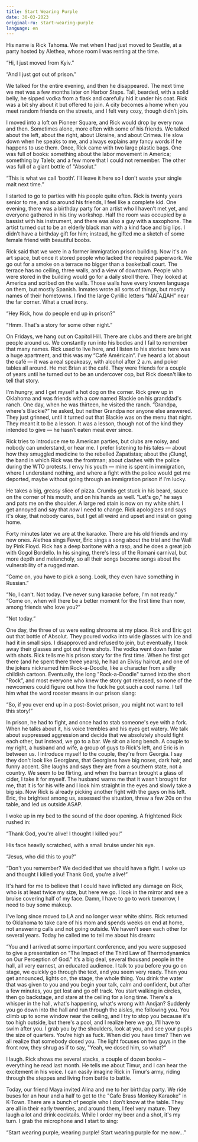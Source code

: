```yaml
---
title: Start Wearing Purple
date: 30-03-2023
original-ru: start-wearing-purple
language: en
---
```

His name is Rick Tahoma. We met when I had just moved to Seattle, at a party hosted by Alethea, whose room I was renting at the time.

“Hi, I just moved from Kyiv.”

“And I just got out of prison.”

We talked for the entire evening, and then he disappeared. The next time we met was a few months later on Harbor Steps. Tall, bearded, with a solid belly, he sipped vodka from a flask and carefully hid it under his coat. Rick was a bit shy about it but offered to join. A city becomes a home when you meet random friends on the streets, and I felt very cozy, though didn’t join.

I moved into a loft on Pioneer Square, and Rick would drop by every now and then. Sometimes alone, more often with some of his friends. We talked about the left, about the right, about Ukraine, and about Crimea. He slow down when he speaks to me, and always explains any fancy words if he happens to use them. Once, Rick came with two large plastic bags. One was full of books: something about the labor movement in America; something by Taleb; and a few more that I could not remember. The other was full of a giant bottle of "Absolut."

“This is what we call ‘booth’. I’ll leave it here so I don't waste your single malt next time.”

I started to go to parties with his people quite often. Rick is twenty years senior to me, and so around his friends, I feel like a complete kid. One evening, there was a birthday party for an artist who I haven’t met yet, and everyone gathered in his tiny workshop. Half the room was occupied by a bassist with his instrument, and there was also a guy with a saxophone. The artist turned out to be an elderly black man with a kind face and big lips. I didn’t have a birthday gift for him; instead, he gifted me a sketch of some female friend with beautiful boobs.

Rick said that we were in a former immigration prison building. Now it's an art space, but once it stored people who lacked the required paperwork. We go out for a smoke on a terrace no bigger than a basketball court. The terrace has no ceiling, three walls, and a view of downtown. People who were stored in the building would go for a daily stroll there. They looked at America and scribed on the walls. Those walls have every known language on them, but mostly Spanish. Inmates wrote all sorts of things, but mostly names of their hometowns. I find the large Cyrillic letters “МАГАДАН” near the far corner. What a cruel irony.

“Hey Rick, how do people end up in prison?”

“Hmm. That's a story for some other night.”

On Fridays, we hang out on Capitol Hill. There are clubs and there are bright people around us. We constantly run into his bodies and I fail to remember that many names. Rick used to live here, and I listen to his stories: here was a huge apartment, and this was my “Cafè Américain”. I've heard a lot about the café — it was a real speakeasy, with alcohol after 2 a.m. and poker tables all around. He met Brian at the café. They were friends for a couple of years until he turned out to be an undercover cop, but Rick doesn't like to tell that story.

I'm hungry, and I get myself a hot dog on the corner. Rick grew up in Oklahoma and was friends with a cow named Blackie on his granddad's ranch. One day, when he was thirteen, he visited the ranch. ”Grandpa, where's Blackie?” he asked, but neither Grandpa nor anyone else answered. They just grinned, until it turned out that Blackie was on the menu that night. They meant it to be a lesson. It was a lesson, though not of the kind they intended to give — he hasn’t eaten meat ever since.

Rick tries to introduce me to American parties, but clubs are noisy, and nobody can understand, or hear me. I prefer listening to his tales — about how they smuggled medicine to the rebelled Zapatistas; about the ¡Clung!, the band in which Rick was the frontman; about clashes with the police during the WTO protests. I envy his youth — mine is spent in immigration, where I understand nothing, and where a fight with the police would get me deported, maybe without going through an immigration prison if I’m lucky.

He takes a big, greasy slice of pizza. Crumbs get stuck in his beard, sauce on the corner of his mouth, and on his hands as well. "Let's go," he says and pats me on the shoulder. A large red stain is now on my white shirt. I get annoyed and say that *now* I need to change. Rick apologizes and says it's okay, that nobody cares, but I get all weird and upset and insist on going home.

Forty minutes later we are at the karaoke. There are his old friends and my new ones. Alethea sings Fever, Eric sings a song about the trial and the Wall by Pink Floyd. Rick has a deep baritone with a rasp, and he does a great job with Gogol Bordello. In his singing, there's less of the Romani carnival, but more depth and melancholy, so all their songs become songs about the vulnerability of a rugged man.

“Come on, you have to pick a song. Look, they even have something in Russian.”

“No, I can't. Not today. I've never sung karaoke before, I'm not ready.”
“Come on, when will there be a better moment for the first time than now, among friends who love you?”

“Not today.”

One day, the three of us were eating shrooms at my place. Rick and Eric got out that bottle of Absolut. They poured vodka into wide glasses with ice and had it in small sips. I disapproved and refused to join, but eventually, I took away their glasses and got out three shots. The vodka went down faster with shots. Rick tells me his prison story for the first time. When he first got there (and he spent there three years), he had an Elvisy haircut, and one of the jokers nicknamed him Rock-a-Doodle, like a character from a silly childish cartoon. Eventually, the long "Rock-a-Doodle" turned into the short "Rock”, and most everyone who knew the story got released, so none of the newcomers could figure out how the fuck he got such a cool name. I tell him what the word rooster means in our prison slang:

“So, if you ever end up in a post-Soviet prison, you might not want to tell this story!”

In prison, he had to fight, and once had to stab someone's eye with a fork. When he talks about it, his voice trembles and his eyes get watery. We talk about suppressed aggression and decide that we absolutely should fight each other, but instead, we go to a bar. We sit on a long bench. A couple to my right, a husband and wife, a group of guys to Rick's left, and Eric is in between us. I introduce myself to the couple, they're from Georgia. I say they don't look like Georgians, that Georgians have big noses, dark hair, and funny accent. She laughs and says they are from a southern state, not a country. We seem to be flirting, and when the barman brought a glass of cider, I take it for myself. The husband warns me that it wasn't brought for me, that it is for his wife and I look him straight in the eyes and slowly take a big sip. Now Rick is already picking another fight with the guys on his left. Eric, the brightest among us, assessed the situation, threw a few 20s on the table, and led us outside ASAP.

I woke up in my bed to the sound of the door opening. A frightened Rick rushed in:

“Thank God, you're alive! I thought I killed you!”

His face heavily scratched, with a small bruise under his eye.

“Jesus, who did this to you?”

“Don't you remember? We decided that we should have a fight. I woke up and thought I killed you! Thank God, you're alive!”

It's hard for me to believe that I could have inflicted any damage on Rick, who is at least twice my size, but here we go. I look in the mirror and see a bruise covering half of my face. Damn, I have to go to work tomorrow, I need to buy some makeup.

I've long since moved to LA and no longer wear white shirts. Rick returned to Oklahoma to take care of his mom and spends weeks on end at home, not answering calls and not going outside. We haven't seen each other for several years. Today he called me to tell me about his dream:

“You and I arrived at some important conference, and you were supposed to give a presentation on "The Impact of the Third Law of Thermodynamics on Our Perception of God." It’s a big deal, several thousand people in the hall, all very earnest, an educated audience. I talk to you before you go on stage, we quickly go through the text, and you seem very ready. Then you get announced, lights on, the stage, the whole thing. You drink the water that was given to you and you begin your talk, calm and confident, but after a few minutes, you get lost and go off track. You start walking in circles, then go backstage, and stare at the ceiling for a long time. There's a whisper in the hall, what's happening, what's wrong with Andjan? Suddenly you go down into the hall and run through the aisles, me following you. You climb up to some window near the ceiling, and I try to stop you because it's too high outside, but there's a pool, and I realize here we go, I'll have to swim after you. I grab you by the shoulders, look at you, and see your pupils the size of quarters. You're high as fuck. When did you have time? Then we all realize that somebody dosed you. The light focuses on two guys in the front row, they shrug as if to say, "Yeah, we dosed him, so what?"

I laugh. Rick shows me several stacks, a couple of dozen books – everything he read last month. He tells me about Timur, and I can hear the excitement in his voice. I can easily imagine Rick in Timur’s army, riding through the steppes and living from battle to battle.
	
Today, our friend Maya invited Alina and me to her birthday party. We ride buses for an hour and a half to get to the "Cafe Brass Monkey Karaoke" in K-Town. There are a bunch of people who I don’t know at the table. They are all in their early twenties, and around them, I feel very mature. They laugh a lot and drink cocktails. While I order my beer and a shot, it's my turn. I grab the microphone and I start to sing:

“Start wearing purple, wearing purple! Start wearing purple for me now…”